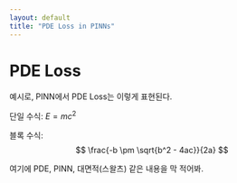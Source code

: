 ```yaml
---
layout: default
title: "PDE Loss in PINNs"
---
```


# PDE Loss
예시로, PINN에서 PDE Loss는 이렇게 표현된다.

단일 수식: $E = mc^2$

블록 수식:
$$
\frac{-b \pm \sqrt{b^2 - 4ac}}{2a}
$$

여기에 PDE, PINN, 대면적(스왈츠) 같은 내용을 막 적어봐.
